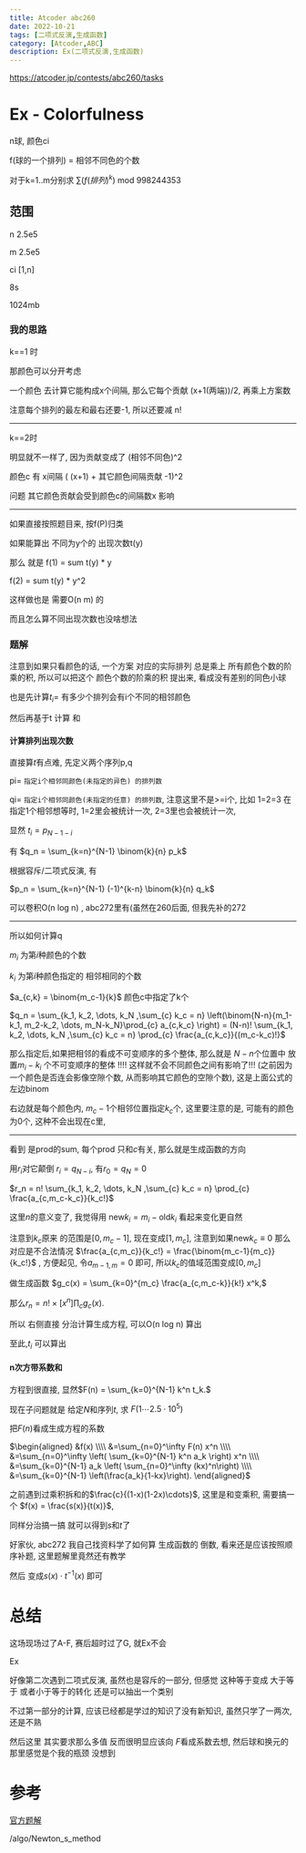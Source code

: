 ```yaml
---
title: Atcoder abc260
date: 2022-10-21
tags: [二项式反演,生成函数]
category: [Atcoder,ABC]
description: Ex(二项式反演,生成函数)
---
```


https://atcoder.jp/contests/abc260/tasks

# Ex - Colorfulness

n球, 颜色ci

f(球的一个排列) = 相邻不同色的个数

对于k=1..m分别求 $\sum(f(排列)^k)$ mod 998244353

## 范围

n 2.5e5

m 2.5e5

ci [1,n]

8s

1024mb

### 我的思路

k==1 时

那颜色可以分开考虑

一个颜色 去计算它能构成x个间隔, 那么它每个贡献 (x+1(两端))/2, 再乘上方案数

注意每个排列的最左和最右还要-1, 所以还要减 n!

---

k==2时

明显就不一样了, 因为贡献变成了 (相邻不同色)^2

颜色c 有 x间隔 ( (x+1) + 其它颜色间隔贡献 -1)^2

问题 其它颜色贡献会受到颜色c的间隔数x 影响

---

如果直接按照题目来, 按f(P)归类

如果能算出 不同为y个的 出现次数t(y)

那么 就是 f(1) = sum t(y) * y

f(2) = sum t(y) * y^2

这样做也是 需要O(n m) 的

而且怎么算不同出现次数也没啥想法

<!--more-->

### 题解

注意到如果只看颜色的话, 一个方案 对应的实际排列 总是乘上 所有颜色个数的阶乘的积, 所以可以把这个 颜色个数的阶乘的积 提出来, 看成没有差别的同色小球

也是先计算$t_i =$ 有多少个排列会有i个不同的相邻颜色

然后再基于t 计算 和

#### 计算排列出现次数

直接算$t$有点难, 先定义两个序列p,q

pi= `指定i个相邻同颜色(未指定的异色) 的排列数`

qi= `指定i个相邻同颜色(未指定的任意) 的排列数`, 注意这里不是>=i个, 比如 1=2=3 在指定1个相邻想等时, 1=2里会被统计一次, 2=3里也会被统计一次,

显然 $t_i = p_{N-1-i}$

有 $q_n = \sum_{k=n}^{N-1} \binom{k}{n} p_k$

根据容斥/二项式反演, 有

$p_n = \sum_{k=n}^{N-1} (-1)^{k-n} \binom{k}{n} q_k$

可以卷积O(n log n) , abc272里有(虽然在260后面, 但我先补的272

---

所以如何计算q

$m_i$ 为第$i$种颜色的个数

$k_i$ 为第$i$种颜色指定的 相邻相同的个数

$a_{c,k} = \binom{m_c-1}{k}$ 颜色c中指定了k个

$q_n = \sum_{k_1, k_2, \dots, k_N ,\sum_{c} k_c = n} \left(\binom{N-n}{m_1-k_1, m_2-k_2, \dots, m_N-k_N}\prod_{c} a_{c,k_c} \right) =  (N-n)! \sum_{k_1, k_2, \dots, k_N ,\sum_{c} k_c = n} \prod_{c} \frac{a_{c,k_c}}{(m_c-k_c)!}$

那么指定后,如果把相邻的看成不可变顺序的多个整体, 那么就是 $N-n$个位置中 放置$m_i-k_i$ 个不可变顺序的整体 !!!! 这样就不会不同颜色之间有影响了!!! (之前因为一个颜色是否连会影像空隙个数, 从而影响其它颜色的空隙个数), 这是上面公式的 左边binom

右边就是每个颜色内, $m_c-1$个相邻位置指定$k_c$个, 这里要注意的是, 可能有的颜色为0个, 这种不会出现在c里,

---

看到 是prod的sum, 每个prod 只和$c$有关, 那么就是生成函数的方向

用$r_i$对它颠倒 $r_i = q_{N-i}$, 有$r_0=q_N=0$

$r_n = n! \sum_{k_1, k_2, \dots, k_N ,\sum_{c} k_c = n} \prod_{c} \frac{a_{c,m_c-k_c}}{k_c!}$

这里$n$的意义变了, 我觉得用 $\mathrm{new} k_i = m_i- \mathrm{old} k_i$ 看起来变化更自然

注意到$k_c$原来 的范围是$[0,m_c-1]$, 现在变成$[1,m_c]$, 注意到如果$\mathrm{new} k_c \equiv 0$ 那么对应是不合法情况 $\frac{a_{c,m_c}}{k_c!} = \frac{\binom{m_c-1}{m_c}}{k_c!}$ , 方便起见, 令$a_{m-1,m} = 0$ 即可, 所以$k_c$的值域范围变成$[0,m_c]$

做生成函数 $g_c(x) = \sum_{k=0}^{m_c} \frac{a_{c,m_c-k}}{k!} x^k,$

那么$r_n = n! \times [x^n] \prod_{c} g_c(x).$

所以 右侧直接 分治计算生成方程, 可以O(n log n) 算出

至此,$t_i$ 可以算出

#### n次方带系数和

方程到很直接, 显然$F(n) = \sum_{k=0}^{N-1} k^n t_k.$

现在子问题就是 给定$N$和序列$t$, 求 $F(1\cdots 2.5\cdot10^5)$

把$F(n)$看成生成方程的系数

$\begin{aligned} &f(x) \\\\ &=\sum_{n=0}^\infty F(n) x^n \\\\ &=\sum_{n=0}^\infty \left( \sum_{k=0}^{N-1} k^n a_k \right) x^n \\\\ &=\sum_{k=0}^{N-1} a_k \left( \sum_{n=0}^\infty (kx)^n\right) \\\\ &=\sum_{k=0}^{N-1} \left(\frac{a_k}{1-kx}\right). \end{aligned}$

之前遇到过乘积拆和的$\frac{c}{(1-x)(1-2x)\cdots}$, 这里是和变乘积, 需要搞一个 $f(x) = \frac{s(x)}{t(x)}$,

同样分治搞一搞 就可以得到$s$和$t$了

好家伙, abc272 我自己找资料学了如何算 生成函数的 倒数, 看来还是应该按照顺序补题, 这里题解里竟然还有教学

然后 变成$s(x) \cdot t^{-1}(x)$ 即可

# 总结

这场现场过了A-F, 赛后超时过了G, 就Ex不会

Ex

好像第二次遇到二项式反演, 虽然也是容斥的一部分, 但感觉 这种等于变成 大于等于 或者小于等于的转化 还是可以抽出一个类别

不过第一部分的计算, 应该已经都是学过的知识了没有新知识, 虽然只学了一两次, 还是不熟

然后这里 其实要求那么多值 反而很明显应该向 $F$看成系数去想, 然后球和换元的那里感觉是个我的瓶颈 没想到

# 参考

[官方题解](https://atcoder.jp/contests/abc260/editorial)

/algo/Newton_s_method